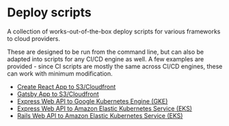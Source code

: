 # Deploy scripts

A collection of works-out-of-the-box deploy scripts for various frameworks to cloud providers.

These are designed to be run from the command line, but can also be adapted into scripts for any CI/CD engine as well. A few examples are provided - since CI scripts are mostly the same across CI/CD engines, these can work with minimum modification.

* [Create React App to S3/Cloudfront](cra-2-s3cloudfront)
* [Gatsby App to S3/Cloudfront](gatsby-2-s3cloudfront)
* [Express Web API to Google Kubernetes Engine (GKE)](express-2-gke)
* [Express Web API to Amazon Elastic Kubernetes Service (EKS)](express-2-eks)
* [Rails Web API to Amazon Elastic Kubernetes Service (EKS)](rails-2-eks)

